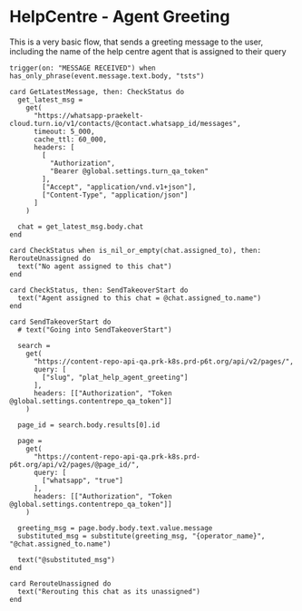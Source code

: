 # HelpCentre - Agent Greeting

This is a very basic flow, that sends a greeting message to the user, including the name of the help centre agent that is assigned to their query

<!-- { section: "94da26e4-fe2e-42e6-b986-bdc0536cd585", x: 500, y: 48} -->

```stack
trigger(on: "MESSAGE RECEIVED") when has_only_phrase(event.message.text.body, "tsts")

```

<!-- { section: "df9a9d5b-c57d-4a9e-8020-1756b7fdec73", x: 0, y: 0} -->

```stack
card GetLatestMessage, then: CheckStatus do
  get_latest_msg =
    get(
      "https://whatsapp-praekelt-cloud.turn.io/v1/contacts/@contact.whatsapp_id/messages",
      timeout: 5_000,
      cache_ttl: 60_000,
      headers: [
        [
          "Authorization",
          "Bearer @global.settings.turn_qa_token"
        ],
        ["Accept", "application/vnd.v1+json"],
        ["Content-Type", "application/json"]
      ]
    )

  chat = get_latest_msg.body.chat
end

card CheckStatus when is_nil_or_empty(chat.assigned_to), then: RerouteUnassigned do
  text("No agent assigned to this chat")
end

card CheckStatus, then: SendTakeoverStart do
  text("Agent assigned to this chat = @chat.assigned_to.name")
end

card SendTakeoverStart do
  # text("Going into SendTakeoverStart")

  search =
    get(
      "https://content-repo-api-qa.prk-k8s.prd-p6t.org/api/v2/pages/",
      query: [
        ["slug", "plat_help_agent_greeting"]
      ],
      headers: [["Authorization", "Token @global.settings.contentrepo_qa_token"]]
    )

  page_id = search.body.results[0].id

  page =
    get(
      "https://content-repo-api-qa.prk-k8s.prd-p6t.org/api/v2/pages/@page_id/",
      query: [
        ["whatsapp", "true"]
      ],
      headers: [["Authorization", "Token @global.settings.contentrepo_qa_token"]]
    )

  greeting_msg = page.body.body.text.value.message
  substituted_msg = substitute(greeting_msg, "{operator_name}", "@chat.assigned_to.name")

  text("@substituted_msg")
end

card RerouteUnassigned do
  text("Rerouting this chat as its unassigned")
end

```